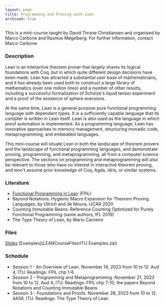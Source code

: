 ```yaml
---
layout: page
title: Programming and Proving with Lean
archived: true
---
```

This is a mini-course taught by David Thrane Christiansen and organised
by Marco Carbone and Rasmus Møgelberg. For further information,
contact Marco Carbone

### Description

Lean is an interactive theorem prover that largely shares its logical foundations with Coq, but in which quite different design decisions have been made. Lean has attracted a substantial user base of mathematicians, and it has already been used both to construct a large library of mathematics (over one million lines) and a number of other results, including a successful formalization of Scholze's liquid tensor experiment and a proof of the existence of sphere eversions.

At the same time, Lean is a general-purpose pure functional programming language with dependent types. It is a sufficiently capable language that its compiler is written in Lean itself. Lean is also used as the language in which proof automation is implemented. As a programming language, Lean has innovative approaches to memory management, structuring monadic code, metaprogramming, and embedded languages.

This mini-course will situate Lean in both the landscape of theorem provers and the landscape of functional programming languages, and demonstrate proving, programming, and metaprogramming, all from a computer science perspective. The sections on programming and metaprogramming will also be relevant to those who have no interest in interactive theorem proving, and won't assume prior knowledge of Coq, Agda, Idris, or similar systems.

### Literature

- [Functional Programming in Lean](https://lean-lang.org/functional_programming_in_lean/) (FPiL)
- Beyond Notations: Hygienic Macro Expansion for Theorem Proving Languages, by Ullrich and de Moura, IJCAR 2020
 - Counting Immutable Beans: Reference Counting Optimized for Purely Functional Programming (same authors, IFL 2019)
 - The Type Theory of Lean, by Mario Carneiro


### Files
[Slides](LEANCourseFiles/slides.pdf)
[Examples](LEANCourseFiles/ITU Examples.zip)

### Schedule

- Session 1 - An Overview of Lean. November 14, 2023 from 10 to 12. Aud 4, ITU. Readings: FPiL chp 1-6
- Session 2 - Programming and Metaprogramming. November 21, 2023 from 10 to 12. Aud 4, ITU. Readings: FPiL chp 7-10, the papers Beyond Notations and Counting Immutable Beans
- Session 3 - Foundations and Proofs. November 28, 2023 from 10 to 12. 4A58, ITU. Readings: The Type Theory of Lean
